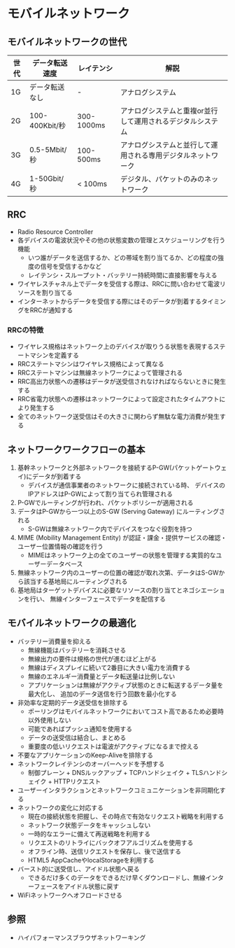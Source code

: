 # モバイルネットワーク
## モバイルネットワークの世代
| 世代 | データ転送速度 | レイテンシ | 解説                                                         |
| -    | -              | -          | -                                                            |
| 1G   | データ転送なし | -          | アナログシステム                                             |
| 2G   | 100-400Kbit/秒 | 300-1000ms | アナログシステムと重複or並行して運用されるデジタルシステム   |
| 3G   | 0.5-5Mbit/秒   | 100-500ms  | アナログシステムと並行して運用される専用デジタルネットワーク |
| 4G   | 1-50Gbit/秒    | < 100ms    | デジタル、パケットのみのネットワーク                         |

## RRC
- Radio Resource Controller
- 各デバイスの電波状況やその他の状態変数の管理とスケジューリングを行う機能
  - いつ誰がデータを送信するか、どの帯域を割り当てるか、どの程度の強度の信号を受信するかなど
  - レイテンシ・スループット・バッテリー持続時間に直接影響を与える
- ワイヤレスチャネル上でデータを受信する際は、RRCに問い合わせて電波リソースを割り当てる
- インターネットからデータを受信する際にはそのデータが到着するタイミングをRRCが通知する

### RRCの特徴
- ワイヤレス規格はネットワーク上のデバイスが取りうる状態を表現するステートマシンを定義する
- RRCステートマシンはワイヤレス規格によって異なる
- RRCステートマシンは無線ネットワークによって管理される
- RRC高出力状態への遷移はデータが送受信されなければならないときに発生する
- RRC省電力状態への遷移はネットワークによって設定されたタイムアウトにより発生する
- 全てのネットワーク送受信はその大きさに関わらず無駄な電力消費が発生する

## ネットワークワークフローの基本
1. 基幹ネットワークと外部ネットワークを接続するP-GW(パケットゲートウェイ)にデータが到着する
    - デバイスが通信事業者のネットワークに接続されている時、
      デバイスのIPアドレスはP-GWによって割り当てられ管理される
2. P-GWでルーティングが行われ、パケットポリシーが適用される
3. データはP-GWから一つ以上のS-GW (Serving Gateway) にルーティングされる
    - S-GWは無線ネットワーク内でデバイスをつなぐ役割を持つ
4. MIME (Mobility Management Entity) が認証・課金・提供サービスの確認・ユーザー位置情報の確認を行う
    - MIMEはネットワーク上の全てのユーザーの状態を管理する実質的なユーザーデータベース
5. 無線ネットワーク内のユーザーの位置の確認が取れ次第、データはS-GWから該当する基地局にルーティングされる
6. 基地局はターゲットデバイスに必要なリソースの割り当てとネゴシエーションを行い、
   無線インターフェースでデータを配信する

## モバイルネットワークの最適化
- バッテリー消費量を抑える
  - 無線機能はバッテリーを消耗させる
  - 無線出力の要件は規格の世代が進むほど上がる
  - 無線はディスプレイに続いて2番目に大きい電力を消費する
  - 無線のエネルギー消費量とデータ転送量は比例しない
  - アプリケーションは無線がアクティブ状態のときに転送するデータ量を最大化し、
    追加のデータ送信を行う回数を最小化する
- 非効率な定期的データ送受信を排除する
  - ポーリングはモバイルネットワークにおいてコスト高であるため必要時以外使用しない
  - 可能であればプッシュ通知を使用する
  - データの送受信は結合し、まとめる
  - 重要度の低いリクエストは電波がアクティブになるまで控える
- 不要なアプリケーションのKeep-Aliveを排除する
- ネットワークレイテンシのオーバーヘッドを予想する
  - 制御プレーン + DNSルックアップ + TCPハンドシェイク + TLSハンドシェイク + HTTPリクエスト
- ユーザーインタラクションとネットワークコミュニケーションを非同期化する
- ネットワークの変化に対応する
  - 現在の接続状態を把握し、その時点で有効なリクエスト戦略を利用する
  - ネットワーク状態データをキャッシュしない
  - 一時的なエラーに備えて再送戦略を利用する
  - リクエストのリトライにバックオフアルゴリズムを使用する
  - オフライン時、送信リクエストを保存し、後で送信する
  - HTML5 AppCacheやlocalStorageを利用する
- バースト的に送受信し、アイドル状態へ戻る
  - できるだけ多くのデータをできるだけ早くダウンロードし、無線インターフェースをアイドル状態に戻す
- WiFiネットワークへオフロードさせる

## 参照
- ハイパフォーマンスブラウザネットワーキング
